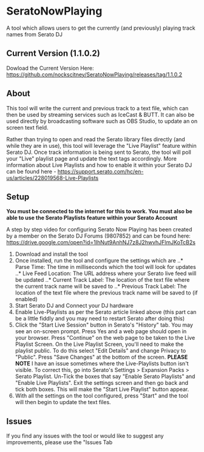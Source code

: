 # SeratoNowPlaying
A tool which allows users to get the currently (and previously) playing track names from Serato DJ

## Current Version (1.1.0.2)
Dowload the Current Version Here: https://github.com/nockscitney/SeratoNowPlaying/releases/tag/1.1.0.2

## About
This tool will write the current and previous track to a text file, which can then be used by streaming services such as IceCast & BUTT.  It can also be used directly by broadcasting software such as OBS Studio, to update an on screen text field.

Rather than trying to open and read the Serato library files directly (and while they are in use), this tool will leverage the "Live Playlist" feature within Serato DJ.  Once track information is being sent to Serato, the tool will poll your "Live" playlist page and update the text tags accordingly.  More information about Live Playlists  and how to enable it within your Serato DJ can be found here - https://support.serato.com/hc/en-us/articles/228019568-Live-Playlists

## Setup
**You must be connected to the internet for this to work.  You must also be able to use the Serato Playlists feature within your Serato Account**

A step by step video for configuring Serato Now Playing has been created by  a member on the Serato DJ Forums (9807852) and can be found here: https://drive.google.com/open?id=1IhNut9AnhNJ7z8J2hwvhJFlmJKoTcB2s

1. Download and install the tool
2. Once installed, run the tool and configure the settings which are
..* Parse Time: The time in milliseconds which the tool will look for updates
..* Live Feed Location: The URL address where your Serato live feed will be updated
..* Current Track Label: The location of the text file where the current track name will be saved to 
..* Previous Track Label: The location of the text file where the previous track name will be saved to (if enabled)
3. Start Serato DJ and Connect your DJ hardware
4. Enable Live-Playlists as per the Serato article linked above (this part can be a little fiddly and you may need to restart Serato after doing this)
5. Click the "Start Live Session" button in Serato's "History" tab.  You may see an on-screen prompt. Press Yes and a web page should open in your browser.  Press "Continue" on the web page to be taken to the Live Playlist Screen.  On the Live Playlist Screen, you'll need to make the playlist public.  To do this select "Edit Details" and change Privacy to "Public".  Press "Save Changes" at the bottom of the screen.  **PLEASE NOTE** I have an issue sometimes where the Live-Playlists button isn't visible. To correct this, go into Serato's Settings > Expansion Packs > Serato Playlist.  Un-Tick the boxes that say "Enable Serato Playlists" and "Enable Live Playlists". Exit the settings screen and then go back and tick both boxes.  This will make the "Start Live Playlist" button appear.
6. With all the settings on the tool configured, press "Start" and the tool will then begin to update the text files.

## Issues
If you find any issues with the tool or would like to suggest any improvements, please use the "Issues Tab
